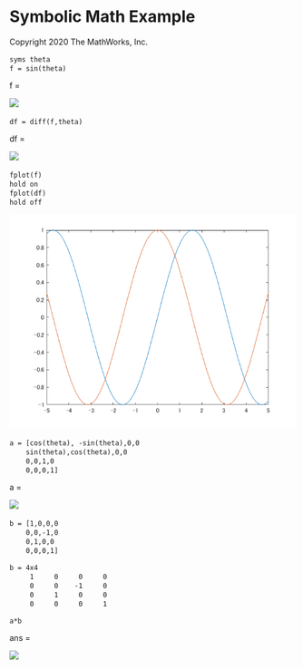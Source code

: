 # Symbolic Math Example


Copyright 2020 The MathWorks, Inc.



```matlab:Code
syms theta
f = sin(theta)
```

f = 

   <img src="https://latex.codecogs.com/gif.latex?&space;\sin&space;\left(\theta&space;\right)"/>

```matlab:Code
df = diff(f,theta)
```

df = 

   <img src="https://latex.codecogs.com/gif.latex?&space;\cos&space;\left(\theta&space;\right)"/>

```matlab:Code
fplot(f)
hold on
fplot(df)
hold off
```


![figure_0.png](symbolicMathExample_images/figure_0.png)


```matlab:Code
a = [cos(theta), -sin(theta),0,0
    sin(theta),cos(theta),0,0
    0,0,1,0
    0,0,0,1]
```

a = 

   <img src="https://latex.codecogs.com/gif.latex?&space;\left(\begin{array}{cccc}&space;\cos&space;\left(\theta&space;\right)&space;&&space;-\sin&space;\left(\theta&space;\right)&space;&&space;0&space;&&space;0\\&space;\sin&space;\left(\theta&space;\right)&space;&&space;\cos&space;\left(\theta&space;\right)&space;&&space;0&space;&&space;0\\&space;0&space;&&space;0&space;&&space;1&space;&&space;0\\&space;0&space;&&space;0&space;&&space;0&space;&&space;1&space;\end{array}\right)"/>

```matlab:Code
b = [1,0,0,0
    0,0,-1,0
    0,1,0,0
    0,0,0,1]
```


```text:Output
b = 4x4    
     1     0     0     0
     0     0    -1     0
     0     1     0     0
     0     0     0     1

```


```matlab:Code
a*b
```

ans = 

   <img src="https://latex.codecogs.com/gif.latex?&space;\left(\begin{array}{cccc}&space;\cos&space;\left(\theta&space;\right)&space;&&space;0&space;&&space;\sin&space;\left(\theta&space;\right)&space;&&space;0\\&space;\sin&space;\left(\theta&space;\right)&space;&&space;0&space;&&space;-\cos&space;\left(\theta&space;\right)&space;&&space;0\\&space;0&space;&&space;1&space;&&space;0&space;&&space;0\\&space;0&space;&&space;0&space;&&space;0&space;&&space;1&space;\end{array}\right)"/>
